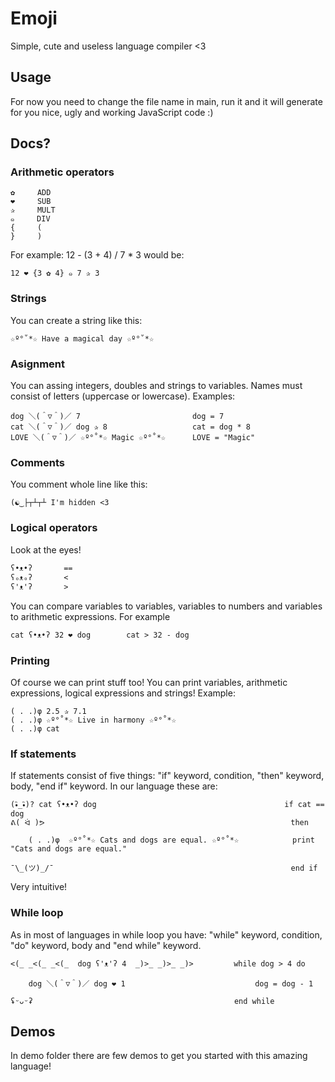 # Emoji
Simple, cute and useless language compiler &lt;3

## Usage

For now you need to change the file name in main, run it and it will generate for you nice, ugly and working JavaScript code :)

## Docs?

### Arithmetic operators

```
✿     ADD
❤     SUB
✰     MULT
๑     DIV
{     (
}     )
```

For example: 
12 - (3 + 4) / 7 * 3
would be:
```
12 ❤ {3 ✿ 4} ๑ 7 ✰ 3
```
### Strings

You can create a string like this:
```
☆º°˚*☆ Have a magical day ☆º°˚*☆
```

### Asignment

You can assing integers, doubles and strings to variables. Names must consist of letters (uppercase or lowercase).
Examples:
```
dog ＼(＾▽＾)／ 7                         dog = 7
cat ＼(＾▽＾)／ dog ✰ 8                   cat = dog * 8
LOVE ＼(＾▽＾)／ ☆º°˚*☆ Magic ☆º°˚*☆      LOVE = "Magic"
```


### Comments

You comment whole line like this:
```
(☯‿├┬┴┬┴ I'm hidden <3
```

### Logical operators
Look at the eyes!
```
ʕ•ᴥ•ʔ       ==
ʕₒᴥₒʔ       <
ʕ'ᴥ'ʔ       >
```
You can compare variables to variables, variables to numbers and variables to arithmetic expressions. For example

```
cat ʕ•ᴥ•ʔ 32 ❤ dog        cat > 32 - dog 
```


### Printing
Of course we can print stuff too! You can print variables, arithmetic expressions, logical expressions and strings!
Example:
```
( . .)φ 2.5 ✰ 7.1
( . .)φ ☆º°˚*☆ Live in harmony ☆º°˚*☆
( . .)φ cat
```

### If statements
If statements consist of five things: "if" keyword, condition, "then" keyword, body, "end if" keyword. In our language these are:

```
(•ิ_•ิ)? cat ʕ•ᴥ•ʔ dog                                          if cat == dog
ᕕ( ᐛ )ᕗ                                                       then

    ( . .)φ  ☆º°˚*☆ Cats and dogs are equal. ☆º°˚*☆            print "Cats and dogs are equal."

¯\_(ツ)_/¯                                                     end if
```
Very intuitive!

### While loop
As in most of languages in while loop you have: "while" keyword, condition, "do" keyword, body and "end while" keyword.
```
<(_ _<(_ _<(_  dog ʕ'ᴥ'ʔ 4  _)>_ _)>_ _)>         while dog > 4 do

    dog ＼(＾▽＾)／ dog ❤ 1                             dog = dog - 1

ʢᵕᴗᵕʡ                                             end while
```


## Demos

In demo folder there are few demos to get you started with this amazing language!

